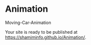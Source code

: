 # Animation
Moving-Car-Animation

Your site is ready to be published at https://shamiminfo.github.io/Animation/.
